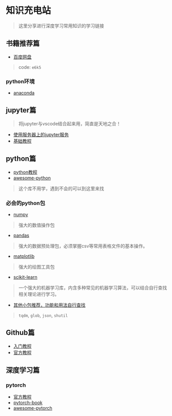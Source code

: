 # 知识充电站
> 这里分享进行深度学习常用知识的学习链接

## 书籍推荐篇
- [百度网盘](https://pan.baidu.com/s/1h-3T5ISMnGvXmwRioslNWQ)
> code: `e6k5`

### python环境
- [anaconda](https://zhuanlan.zhihu.com/p/32925500)

## jupyter篇
> 将jupyter与vscode结合起来用，简直是天地之合！
- [使用服务器上的jupyter服务](https://blog.csdn.net/a819825294/article/details/55657496)
- [基础教程](https://zhuanlan.zhihu.com/p/33105153)

## python篇
- [python教程](https://docs.python.org/zh-cn/3/tutorial/index.html)
- [awesome-python](https://github.com/jobbole/awesome-python-cn)
> 这个库不用学，遇到不会的可以到这里来找

### 必会的python包
- [numpy](https://www.numpy.org.cn/)
> 强大的数值操作包

- [pandas](https://www.pypandas.cn/docs/)
> 强大的数据预处理包，必须掌握csv等常用表格文件的基本操作。

- [matplotlib](https://www.matplotlib.org.cn/)
> 强大的绘图工具包

- [scikit-learn](https://sklearn.apachecn.org/)
> 一个强大的机器学习库，内含多种常见的机器学习算法，可以结合自行查找相关理论进行学习。

- [其他小包推荐，功能和用法自行查找](http://www.google.com)
> `tqdm`, `glob`, `json`, `shutil`

## Github篇
- [入门教程](https://www.liaoxuefeng.com/wiki/896043488029600)
- [官方教程](https://help.github.com/cn)

## 深度学习篇
### pytorch
- [官方教程](https://pytorch.org/tutorials/)
- [pytorch-book](https://github.com/chenyuntc/pytorch-book)
- [awesome-pytorch](https://github.com/INTERMT/Awesome-PyTorch-Chinese)